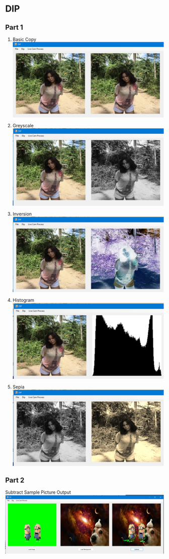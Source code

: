 # DIP

## Part 1

1. Basic Copy
![BasicCopy](https://github.com/kathlenprocorato/DIP/blob/main/Images/basic%20copy.png)

2. Greyscale
![Greyscale](https://github.com/kathlenprocorato/DIP/blob/main/Images/greyscale.png)

3. Inversion
![Inversion](https://github.com/kathlenprocorato/DIP/blob/main/Images/color%20inversion.png)

4. Histogram
![Histogram](https://github.com/kathlenprocorato/DIP/blob/main/Images/histogram.png)

5. Sepia
![Sepia](https://github.com/kathlenprocorato/DIP/blob/main/Images/sepia.png)

## Part 2

Subtract Sample Picture Output
![Subtract](https://github.com/kathlenprocorato/DIP/blob/main/Images/subtract.png)
